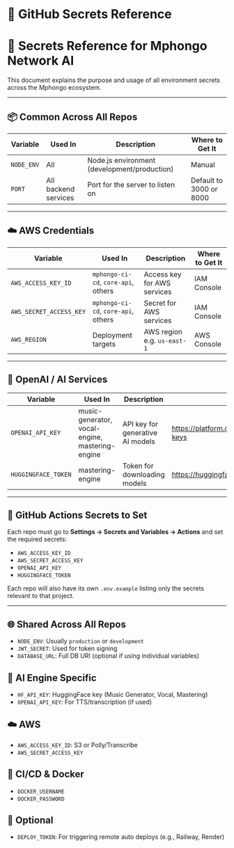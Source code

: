 # 🔐 GitHub Secrets Reference
# 🔐 Secrets Reference for Mphongo Network AI

This document explains the purpose and usage of all environment secrets across the Mphongo ecosystem.

---

## 📦 Common Across All Repos

| Variable             | Used In                    | Description                                  | Where to Get It                    |
|----------------------|----------------------------|----------------------------------------------|------------------------------------|
| `NODE_ENV`           | All                        | Node.js environment (development/production) | Manual                             |
| `PORT`               | All backend services       | Port for the server to listen on             | Default to 3000 or 8000           |

---

## ☁️ AWS Credentials

| Variable             | Used In                    | Description                                  | Where to Get It                    |
|----------------------|----------------------------|----------------------------------------------|------------------------------------|
| `AWS_ACCESS_KEY_ID`     | `mphongo-ci-cd`, `core-api`, others | Access key for AWS services      | IAM Console                        |
| `AWS_SECRET_ACCESS_KEY` | `mphongo-ci-cd`, `core-api`, others | Secret for AWS services          | IAM Console                        |
| `AWS_REGION`             | Deployment targets      | AWS region e.g. `us-east-1`                 | AWS Console                        |

---

## 🧠 OpenAI / AI Services

| Variable               | Used In                  | Description                          | Source                    |
|------------------------|--------------------------|--------------------------------------|---------------------------|
| `OPENAI_API_KEY`       | music-generator, vocal-engine, mastering-engine | API key for generative AI models | https://platform.openai.com/account/api-keys |
| `HUGGINGFACE_TOKEN`    | mastering-engine         | Token for downloading models         | https://huggingface.co/settings/tokens |

---

## 🔐 GitHub Actions Secrets to Set

Each repo must go to **Settings → Secrets and Variables → Actions** and set the required secrets:

- `AWS_ACCESS_KEY_ID`
- `AWS_SECRET_ACCESS_KEY`
- `OPENAI_API_KEY`
- `HUGGINGFACE_TOKEN`

Each repo will also have its own `.env.example` listing only the secrets relevant to that project.

---

## 🌐 Shared Across All Repos
- `NODE_ENV`: Usually `production` or `development`
- `JWT_SECRET`: Used for token signing
- `DATABASE_URL`: Full DB URI (optional if using individual variables)

## 🧠 AI Engine Specific
- `HF_API_KEY`: HuggingFace key (Music Generator, Vocal, Mastering)
- `OPENAI_API_KEY`: For TTS/transcription (if used)

## ☁️ AWS
- `AWS_ACCESS_KEY_ID`: S3 or Polly/Transcribe
- `AWS_SECRET_ACCESS_KEY`

## 🐳 CI/CD & Docker
- `DOCKER_USERNAME`
- `DOCKER_PASSWORD`

## 🔑 Optional
- `DEPLOY_TOKEN`: For triggering remote auto deploys (e.g., Railway, Render)
